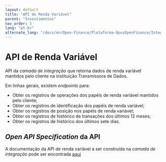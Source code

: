```yaml
---
layout: default
title: "API de Renda Variável"
parent: "Investimentos"
nav_order: 3
lang: "pt-br"
alternate_lang: "/docs/en/Open-Finance/Plataforma-OpusOpenFinance/Integração/dados-investimentos/dados-renda-variavel/"
---
```


# API de Renda Variável

API da *camada de integração* que retorna dados de renda variável mantidos pelo cliente na instituição Transmissora de Dados.

Em linhas gerais, existem *endpoints* para:

- Obter os registros de operações dos papéis de renda variável mantidos pelo cliente;
- Obter os registros de identificação dos papéis de renda variável;
- Obter os registros de posição nos papéis de renda variável;
- Obter os registros de histórico de transações dos últimos 12 meses;
- Obter os registros de histórico dos últimos sete dias.

## *Open API Specification* da API

A documentação da API de renda variável a ser construída na *camada de integração* pode ser encontrada [aqui][API-Renda-Variável]

[API-Renda-Variável]: ../../../../../swagger-ui/index.html?api=data-variable-incomes
